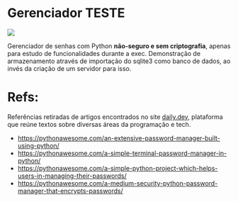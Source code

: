 # Gerenciador TESTE

<img src="https://user-images.githubusercontent.com/59957939/165537845-1fbf6118-d36a-4be9-bc99-77b9b15d0ffb.png">

 Gerenciador de senhas com Python <strong>não-seguro e sem criptografia</strong>, apenas para estudo de funcionalidades durante a exec. Demonstração de armazenamento através de importação do sqlite3 como banco de dados, ao invés da criação de um servidor para isso.

 # Refs:
 Referências retiradas de artigos encontrados no site <a href="https://app.daily.dev/">daily.dev</a>, plataforma que reúne textos sobre diversas áreas da programação e tech.
 - https://pythonawesome.com/an-extensive-password-manager-built-using-python/
 - https://pythonawesome.com/a-simple-terminal-password-manager-in-python/
 - https://pythonawesome.com/a-simple-python-project-which-helps-users-in-managing-their-passwords/
 - https://pythonawesome.com/a-medium-security-python-password-manager-that-encrypts-passwords/
